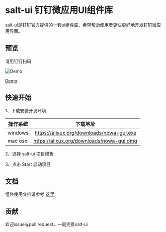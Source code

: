 salt-ui 钉钉微应用UI组件库  
====

salt-ui是钉钉官方提供的一套ui组件库，希望帮助使用者更快更好地开发钉钉微应用界面。

## 预览

请用钉钉扫码

![Demo](https://img.alicdn.com/tps/TB1tKQnPXXXXXaAXFXXXXXXXXXX-150-150.png)

[Demo](http://g.alicdn.com/platform/tingle-ui/1.2.3/demo/index.html#/)

## 快速开始

1、下载安装开发环境

操作系统 | 下载地址
--- | ---
windows | https://alixux.org/downloads/nowa-gui.exe
mac osx | https://alixux.org/downloads/nowa-gui.dmg

2、选择 salt-ui 项目模板

3、点击 Start 启动项目

## 文档

组件使用文档请参考 [这里](https://salt-ui.github.io/components/tingle-button)

## 贡献

欢迎issue与pull request，一同完善salt-ui


